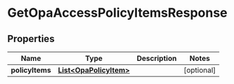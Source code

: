 

# GetOpaAccessPolicyItemsResponse


## Properties

| Name | Type | Description | Notes |
|------------ | ------------- | ------------- | -------------|
|**policyItems** | [**List&lt;OpaPolicyItem&gt;**](OpaPolicyItem.md) |  |  [optional] |



